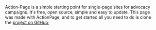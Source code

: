 Action-Page is a simple starting point for single-page sites for advocacy
campaigns. It's free, open source, simple and easy to update. This page was
made with ActionPage, and to get started all you need to do is clone the
[project on GitHub](https://github.com/colab-coop/action-page);
